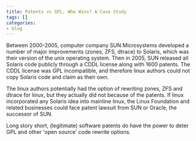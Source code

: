 ```yaml
---
title: Patents vs GPL, Who Wins? A Case Study
tags: []
categories:
- blog
---
```

Between 2000-2005, computer company SUN Microsystems developed a number of
major improvements (zones, ZFS, dtrace) to Solaris, which was their version of
the unix operating system. Then in 2005, SUN released all Solaris code
publicly through a CDDL license along with 1600 patents. The CDDL license was
GPL incompatible, and therefore linux authors could not copy Solaris code and
claim as their own.
<!--more-->

The linux authors potentially had the option of rewriting zones, ZFS and
dtrace for linux, but they actually did not because of the patents. If linux
incorporated any Solaris idea into mainline linux, the Linux Foundation and
related businesses could face patent lawsuit from SUN or Oracle, the successor
of SUN.

Long story short, (legitimate) software patents do have the power to deter GPL
and other 'open source' code rewrite options.

